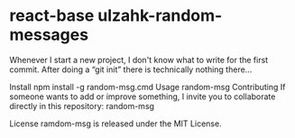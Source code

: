 # react-base ulzahk-random-messages

Whenever I start a new project, I don't know what to write for the first commit. After doing a “git init” there is technically nothing there...

Install
npm install -g random-msg.cmd
Usage
random-msg
Contributing
If someone wants to add or improve something, I invite you to collaborate directly in this repository: random-msg

License
ramdom-msg is released under the MIT License.